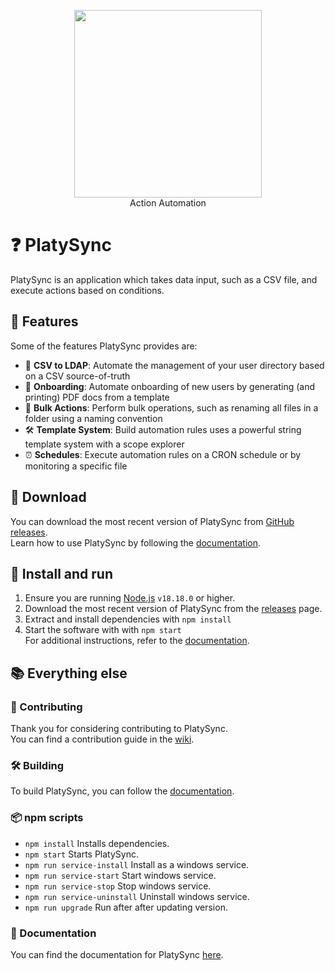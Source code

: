 <p align="center">
  <picture>
    <source
      width="300px"
      media="(prefers-color-scheme: dark)"
      srcset="https://github.com/mattkrins/platysync/assets/2367602/b5a94c39-87a2-4e6c-8938-2fa0cacf4a90"
    >
    <img 
      width="300px"
      src="https://github.com/mattkrins/platysync/assets/2367602/d6feedf7-b736-437d-be0c-9bb1b0ffee2c"
    >
  </picture>
   <br>
   Action Automation
</p>

# ❓ PlatySync

PlatySync is an application which takes data input, such as a CSV file, and execute actions based on conditions.

## 💪 Features

Some of the features PlatySync provides are:

- 💉 **CSV to LDAP**: Automate the management of your user directory based on a CSV source-of-truth
- 🤗 **Onboarding**: Automate onboarding of new users by generating (and printing) PDF docs from a template
- 📂 **Bulk Actions**: Perform bulk operations, such as renaming all files in a folder using a naming convention
- 🛠️ **Template System**: Build automation rules uses a powerful string template system with a scope explorer
- ⏰ **Schedules**: Execute automation rules on a CRON schedule or by monitoring a specific file

## 🔽 Download

You can download the most recent version of PlatySync from [GitHub releases](https://github.com/mattkrins/platysync/releases).  
Learn how to use PlatySync by following the [documentation](https://github.com/mattkrins/platysync/wiki).

## 🚀 Install and run

1. Ensure you are running [Node.js](https://nodejs.org/en/download) `v18.18.0` or higher.
2. Download the most recent version of PlatySync from the [releases](https://github.com/mattkrins/platysync/releases) page.
3. Extract and install dependencies with ``npm install``
4. Start the software with with ``npm start``\
For additional instructions, refer to the [documentation](https://github.com/mattkrins/platysync/wiki).

## 📚 Everything else

### 📙 Contributing

Thank you for considering contributing to PlatySync.\
You can find a contribution guide in the [wiki](https://github.com/mattkrins/platysync/wiki/Contributing).

### 🛠️ Building

To build PlatySync, you can follow the [documentation](https://github.com/mattkrins/platysync/wiki/Contributing).

### 📦 npm scripts

* ``npm install`` Installs dependencies.
* ``npm start`` Starts PlatySync.
* ``npm run service-install`` Install as a windows service.
* ``npm run service-start`` Start windows service.
* ``npm run service-stop`` Stop windows service.
* ``npm run service-uninstall`` Uninstall windows service.
* ``npm run upgrade`` Run after after updating version.

### 📄 Documentation

You can find the documentation for PlatySync [here](https://github.com/mattkrins/platysync/wiki).
